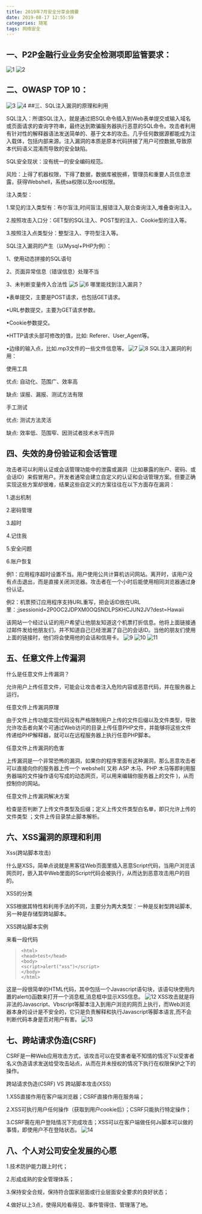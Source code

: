 ```yaml
---
title: 2019年7月安全分享会摘要
date: 2019-08-17 12:55:59
categories: 随笔
tags: 网络安全
---
```

## 一、P2P金融行业业务安全检测项即监管要求：
![1](2019年7月安全分享会摘要/1.png)
![2](2019年7月安全分享会摘要/2.png)
## 二、OWASP TOP 10：
![3](2019年7月安全分享会摘要/3.png)
![4](2019年7月安全分享会摘要/4.png)
##三、SQL注入漏洞的原理和利用

SQL注入：所谓SQL注入，就是通过把SQL命令插入到Web表单提交或输入域名或页面请求的查询字符串，最终达到欺骗服务器执行恶意的SQL命令。攻击者利用有针对性的解释器语法发送简单的、基于文本的攻击。几乎任何数据源都能成为注入载体，包括内部来源。注入漏洞的本质是原本代码拼接了用户可控数据,导致原本代码语义混淆而导致的安全缺陷。

SQL安全现状：没有统一的安全编码规范。

风险：上得了机器权限，下得了数据，数据库被脱裤，管理员和重要人员信息泄露，获得Webshell，系统sa权限以及root权限。

注入类型：

1.常见的注入类型有：布尔盲注,时间盲注,报错注入,联合查询注入,堆叠查询注入。

2.按照攻击入口分：GET型的SQL注入、POST型的注入、Cookie型的注入等。

3.按照注入点类型分：整型注入、字符型注入等。

SQL注入漏洞的产生（以Mysql+PHP为例）：

1、使用动态拼接的SQL语句

2、页面异常信息（错误信息）处理不当

3、未判断变量传入合法性
![5](2019年7月安全分享会摘要/5.png)
![6](2019年7月安全分享会摘要/6.png)
哪里能找到注入漏洞？

•表单提交，主要是POST请求，也包括GET请求。

•URL参数提交，主要为GET请求参数。

•Cookie参数提交。

•HTTP请求头部可修改的值，比如: Referer、User_Agent等。

•边缘的输入点，比如.mp3文件的一些文件信息等。
![7](2019年7月安全分享会摘要/7.png)
![8](2019年7月安全分享会摘要/8.png)
SQL注入漏洞的利用： 

使用工具

优点: 自动化、范围广、效率高

缺点: 误报、漏报、测试方法有限

手工测试 

优点: 测试方法灵活

缺点: 效率低、范围窄、因测试者技术水平而异

 
## 四、失效的身份验证和会话管理

攻击者可以利用认证或会话管理功能中的泄露或漏洞（比如暴露的账户、密码、或会话ID）来假冒用户。开发者通常会建立自定义的认证和会话管理方案。但要正确实现这些方案却很难，结果这些自定义的方案往往在以下方面存在漏洞：

1.退出机制

2.密码管理

3.超时

4.记住我

5.安全问题

6.账户恢复

例1：应用程序超时设置不当。用户使用公共计算机访问网站。离开时，该用户没有点击退出，而是直接关闭浏览器。攻击者在一个小时后能使用相同浏览器通过身份认证。

例2：机票预订应用程序支持URL重写，把会话ID放在URL里：;jsessionid=2P0OC2JDPXM0OQSNDLPSKHCJUN2JV?dest=Hawaii

该网站一个经过认证的用户希望让他朋友知道这个机票打折信息。他将上面链接通过邮件发给他朋友们，并不知道自己已经泄漏了自己的会话ID。当他的朋友们使用上面的链接时，他们将会使用他的会话和信用卡。
![9](2019年7月安全分享会摘要/9.png)
![10](2019年7月安全分享会摘要/10.png)
![11](2019年7月安全分享会摘要/11.png)
## 五、任意文件上传漏洞

 什么是任意文件上传漏洞？

允许用户上传任意文件，可能会让攻击者注入危险内容或恶意代码，并在服务器上运行。

任意文件上传漏洞原理

由于文件上传功能实现代码没有严格限制用户上传的文件后缀以及文件类型，导致允许攻击者向某个可通过Web访问的目录上传任意PHP文件，并能够将这些文件传递给PHP解释器，就可以在远程服务器上执行任意PHP脚本。

任意文件上传漏洞的危害

上传漏洞是一个非常恐怖的漏洞，如果你的程序里面有这种漏洞，那么恶意攻击者可以直接向你的服务器上传一个 webshell( 又称 ASP 木马、PHP 木马等即利用服务器端的文件操作语句写成的动态网页，可以用来编辑你服务器上的文件 )，从而控制你的网站。

任意文件上传漏洞解决方案

检查是否判断了上传文件类型及后缀；定义上传文件类型白名单，即只允许上传的文件类型 ；文件上传目录禁止脚本解析。

 

## 六、XSS漏洞的原理和利用

Xss(跨站脚本攻击)

什么是XSS，简单点说就是黑客往Web页面里插入恶意Script代码，当用户浏览该网页时，嵌入其中Web里面的Script代码会被执行，从而达到恶意攻击用户的目的。

XSS的分类

XSS根据其特性和利用手法的不同，主要分为两大类型：一种是反射型跨站脚本,另一种是存储型跨站脚本。

XSS跨站脚本实例

来看一段代码
> ```
><html>
><head>test</head>
><body>
><script>alert("xss")</script>
></body>
></html>
> ```
这是一段很简单的HTML代码，其中包括一个Javascript语句块，该语句块使用内置的alert()函数来打开一个消息框,消息框中显示XSS信息。
![12](2019年7月安全分享会摘要/12.png)
XSS攻击就是将非法的Javascript、Vbscript等脚本注入到用户浏览的网页上执行，而Web浏览器本身的设计是不安全的，它只是负责解释和执行Javascript等脚本语言,而不会判断代码本身是否对用户有害。
![13](2019年7月安全分享会摘要/13.png)
## 七、跨站请求伪造(CSRF)

CSRF是一种Web应用攻击方式，该攻击可以在受害者毫不知情的情况下以受害者名义伪造请求发送给受攻击站点，从而在并未授权的情况下执行在权限保护之下的操作。

跨站请求伪造(CSRF) VS 跨站脚本攻击(XSS)

1.XSS直接作用在客户端浏览器；CSRF直接作用在服务端；

2.XSS可执行用户任何操作（获取到用户cookie后）；CSRF只能执行特定操作；

3.CSRF需在用户登陆情况下完成攻击；XSS可以在客户端做任何Js脚本可以做的事情，即使用户不在登陆状态。
![14](2019年7月安全分享会摘要/14.png)
## 八、个人对公司安全发展的心愿

1.技术防护能力跟上时代；

2.形成成熟的安全管理体系；

3.保持安全合规，保持符合国家层面或行业层面安全要求的良好状态；

4.做好以上3点，使得风险看得见、事件管得住、管理落了地。
